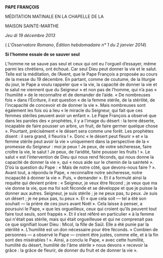 **PAPE FRANÇOIS**

MÉDITATION MATINALE EN LA CHAPELLE DE LA

MAISON SAINTE-MARTHE

*Jeu* *di 19 décembre 2013*

( *L'Osservatore Romano*, *Édition hebdomadaire n° 1 du 2 janvier 2014*)

**Si l’homme essaie de se sauver seul**

L’homme ne se sauve pas seul et ceux qui ont eu l'orgueil d’essayer, même parmi les chrétiens, ont échoué. Car seul Dieu peut donner la vie et le salut. Telle est la méditation, de l’Avent, que le Pape François a proposée au cours de la messe du 19 décembre. En partant, comme de coutume, de la liturgie du jour, le Pape a voulu rappeler que « la vie, la capacité de donner la vie et le salut ne viennent que du Seigneur » et non pas de l’homme, qui n’a pas « l’humilité » de le reconnaître et de demander de l’aide. « De nombreuses fois » dans l’Écriture, il est question « de la femme stérile, de la stérilité, de l'incapacité de concevoir et de donner la vie ». Mais nombreuses sont également les fois où a lieu « le miracle du Seigneur, qui fait que ces femmes stériles peuvent avoir un enfant ». Le Pape François a observé que dans les paroles des « prophètes, il y a l'image du désert : la terre déserte, incapable de faire pousser un arbre, un fruit, de faire germer quelque chose ». Pourtant, précisément « le désert sera comme une forêt. Les prophètes disent : il sera grand, il fleurira ! ». Donc « le désert peut fleurir » et « la femme stérile peut avoir la vie » uniquement dans la perspective de la « promesse du Seigneur : moi je peux ! Je peux, de votre sécheresse, faire croître la vie, le salut ! Je peux, de l’aridité, faire pousser les fruits ! ». Le salut « est l’intervention de Dieu qui nous rend féconds, qui nous donne la capacité de donner la vie », qui « nous aide sur le chemin de la sainteté ». D’où la question du Pape : « Mais de notre côté, que devons-nous faire ? ». Avant tout, a répondu le Pape, « reconnaître notre sécheresse, notre incapacité à donner la vie ». Puis, « demander ». Et il a formulé ainsi la requête qui devient prière : « Seigneur, je veux être fécond ; je veux que ma vie donne la vie, que ma foi soit féconde et se développe et que je puisse la donner aux autres. Seigneur, je suis stérile ; je ne peux pas, tu peux. Je suis un désert ; je ne peux pas, tu peux ». Et « que cela soit — tel a été son souhait — la prière de ces jours avant Noël ». Cela laisse à penser, a poursuivi le Pape, « que les orgueilleux, ceux qui croient qu’ils peuvent tout faire tout seuls, sont frappés ». Et il s’est référé en particulier « à la femme qui n'était pas stérile, mais qui était orgueilleuse et qui ne comprenait pas ce que signifiait louer Dieu : Micol, la fille de Saül. Elle a été punie par la stérilité ». L’humilité est un don nécessaire pour être féconds. « Combien de personnes — a observé le Pape — croient être justes, comme elle, et à la fin sont des misérables ! ». Ainsi, a conclu le Pape, « avec cette humilité, humilité du désert, humilité de l'âme stérile » nous devons « recevoir la grâce : la grâce de fleurir, de donner du fruit et de donner la vie ».